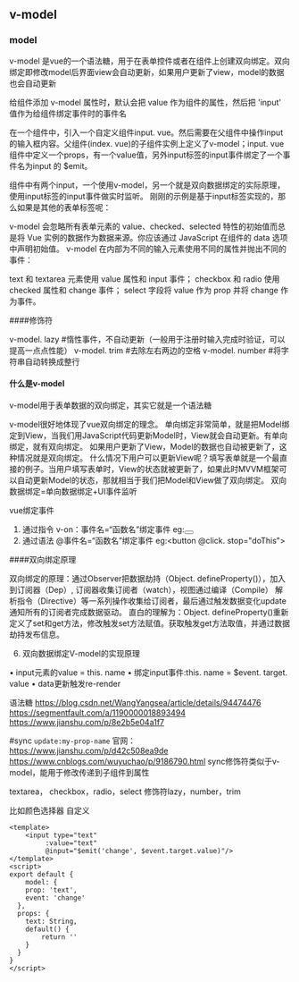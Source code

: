 ## v-model

### model
v-model 是vue的一个语法糖，用于在表单控件或者在组件上创建双向绑定。双向绑定即修改model后界面view会自动更新，如果用户更新了view，model的数据也会自动更新

给组件添加 v-model 属性时，默认会把 value 作为组件的属性，然后把 'input' 值作为给组件绑定事件时的事件名

在一个组件中，引入一个自定义组件input. vue。然后需要在父组件中操作input的输入框内容。父组件(index. vue)的子组件实例上定义了v-model；input. vue组件中定义一个props，有一个value值，另外input标签的input事件绑定了一个事件名为input 的 $emit。

组件中有两个input，一个使用v-model，另一个就是双向数据绑定的实际原理，使用input标签的input事件做实时监听。
刚刚的示例是基于input标签实现的，那么如果是其他的表单标签呢：

v-model 会忽略所有表单元素的 value、checked、selected 特性的初始值而总是将 Vue 实例的数据作为数据来源。你应该通过 JavaScript 在组件的 data 选项中声明初始值。
v-model 在内部为不同的输入元素使用不同的属性并抛出不同的事件：

text 和 textarea 元素使用 value 属性和 input 事件；
checkbox 和 radio 使用 checked 属性和 change 事件；
select 字段将 value 作为 prop 并将 change 作为事件。

####修饰符

v-model. lazy  #惰性事件，不自动更新（一般用于注册时输入完成时验证，可以提高一点点性能）
v-model. trim #去除左右两边的空格
v-model. number #将字符串自动转换成整行

#### 什么是v-model

v-model用于表单数据的双向绑定，其实它就是一个语法糖

v-model很好地体现了vue双向绑定的理念。
单向绑定非常简单，就是把Model绑定到View，当我们用JavaScript代码更新Model时，View就会自动更新。有单向绑定，就有双向绑定。
如果用户更新了View，Model的数据也自动被更新了，这种情况就是双向绑定。
什么情况下用户可以更新View呢？填写表单就是一个最直接的例子。当用户填写表单时，View的状态就被更新了，如果此时MVVM框架可以自动更新Model的状态，那就相当于我们把Model和View做了双向绑定。
双向数据绑定=单向数据绑定+UI事件监听

vue绑定事件

1. 通过指令 v-on：事件名=“函数名”绑定事件 eg:<button v-on:click="doThis"></button>
2. 通过语法 @事件名=“函数名”绑定事件 eg:<button @click. stop="doThis"></button>

####双向绑定原理

双向绑定的原理：通过Observer把数据劫持（Object. defineProperty()），加入到订阅器（Dep）, 订阅器收集订阅者（watch），视图通过编译（Compile）
解析指令（Directive）等一系列操作收集给订阅者，最后通过触发数据变化update通知所有的订阅者完成数据驱动。
直白的理解为：Object. defineProperty()重新定义了set和get方法，修改触发set方法赋值。获取触发get方法取值，并通过数据劫持发布信息。

6. 双向数据绑定V-model的实现原理

• input元素的value = this. name
• 绑定input事件:this. name = $event. target. value
• data更新触发re-render

语法糖
https://blog.csdn.net/WangYangsea/article/details/94474476
https://segmentfault.com/a/1190000018893494
https://www.jianshu.com/p/8e2b5e04a1f7

#sync
`update:my-prop-name` 
官网：
https://www.jianshu.com/p/d42c508ea9de
https://www.cnblogs.com/wuyuchao/p/9186790.html
sync修饰符类似于v-model，能用于修改传递到子组件到属性

textarea， checkbox，radio，select
修饰符lazy，number，trim

比如颜色选择器
自定义

``` 
<template>
    <input type="text"
         :value="text"
         @input="$emit('change', $event.target.value)"/>    
</template>
<script>
export default {
    model: {
    prop: 'text',
    event: 'change'
  },
  props: {
    text: String,
    default() {
        return ''
    }
  }
}
</script>
```
